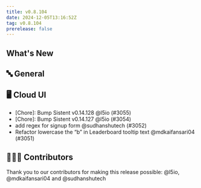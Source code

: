 ```yaml
---
title: v0.8.104
date: 2024-12-05T13:16:52Z
tag: v0.8.104
prerelease: false
---
```


## What's New
## 🔤 General
## 🖥 Cloud UI

- [Chore]: Bump Sistent v0.14.128 @l5io (#3055)
- [Chore]: Bump Sistent v0.14.127 @l5io (#3054)
- add regex for signup form @sudhanshutech (#3052)
- Refactor lowercase the “b” in Leaderboard tooltip text @mdkaifansari04 (#3051)

## 👨🏽‍💻 Contributors

Thank you to our contributors for making this release possible:
@l5io, @mdkaifansari04 and @sudhanshutech

